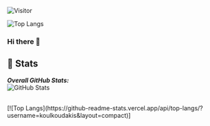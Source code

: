 ![Visitor](https://visitor-badge.laobi.icu/badge?page_id=koulkoudakis.koulkoudakis)



![Top Langs](https://github-readme-stats.vercel.app/api/top-langs/?username=koulkoudakis&layout=compact)
### Hi there 👋

<!--
**koulkoudakis/koulkoudakis** is a ✨ _special_ ✨ repository because its `README.md` (this file) appears on your GitHub profile.

Here are some ideas to get you started:

- 🔭 I’m currently working on ...
- 🌱 I’m currently learning ...
- 👯 I’m looking to collaborate on ...
- 🤔 I’m looking for help with ...
- 💬 Ask me about ...
- 📫 How to reach me: ...
- 😄 Pronouns: ...
- ⚡ Fun fact: ...
-->

<h2>👀 Stats</h2>

<div>
  <b><em>Overall GitHub Stats:</em></b> <br/>
    <img src="https://github-readme-streak-stats.herokuapp.com/?user=koulkoudakis" alt="GitHub Stats" /> <br/><br/>
  </p>  
</div>
[![Top Langs](https://github-readme-stats.vercel.app/api/top-langs/?username=koulkoudakis&layout=compact)]

